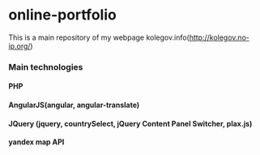 # online-portfolio
This is a main repository of my webpage kolegov.info(http://kolegov.no-ip.org/)
### Main technologies
#### PHP
#### AngularJS(angular, angular-translate)
#### JQuery (jquery, countrySelect, jQuery Content Panel Switcher, plax.js)
#### yandex map API